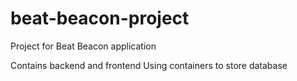 # beat-beacon-project
Project for Beat Beacon application

 Contains backend and frontend
 Using containers to store database
